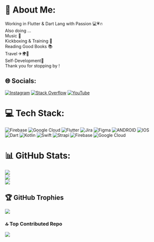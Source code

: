 # 💫 About Me:
Working in Flutter & Dart Lang with Passion 💻💗🔥  <br>Also doing ... <br>Music 🎸<br>Kickboxing & Training 🥊 <br>Reading Good Books 📚 <br>Travel ✈🌍🗻 <br>Self-Development💪<br>Thank you for stopping by !<br>


## 🌐 Socials:
[![Instagram](https://img.shields.io/badge/Instagram-%23E4405F.svg?logo=Instagram&logoColor=white)](https://instagram.com/code_with_mazi) [![Stack Overflow](https://img.shields.io/badge/-Stackoverflow-FE7A16?logo=stack-overflow&logoColor=white)](https://stackoverflow.com/users/piotrmazimazurek) [![YouTube](https://img.shields.io/badge/YouTube-%23FF0000.svg?logo=YouTube&logoColor=white)](https://youtube.com/@code_with_mazi) 

# 💻 Tech Stack:
![Firebase](https://img.shields.io/badge/firebase-%23039BE5.svg?style=plastic&logo=firebase) ![Google Cloud](https://img.shields.io/badge/Google%20Cloud-%234285F4.svg?style=plastic&logo=google-cloud&logoColor=white) ![Flutter](https://img.shields.io/badge/Flutter-%2302569B.svg?style=plastic&logo=Flutter&logoColor=white) ![Jira](https://img.shields.io/badge/jira-%230A0FFF.svg?style=plastic&logo=jira&logoColor=white) 	![Figma](https://img.shields.io/badge/figma-%23F24E1E.svg?style=plastic&logo=figma&logoColor=white) ![ANDROID](https://img.shields.io/badge/android-%2320232a.svg?style=plastic&logo=android&logoColor=%a4c639) ![IOS](https://img.shields.io/badge/IOS-%2320232a.svg?style=plastic&logo=apple&logoColor=white) ![Dart](https://img.shields.io/badge/dart-%230175C2.svg?style=plastic&logo=dart&logoColor=white) ![Kotlin](https://img.shields.io/badge/kotlin-%230095D5.svg?style=plastic&logo=kotlin&logoColor=white) ![Swift](https://img.shields.io/badge/swift-F54A2A?style=plastic&logo=swift&logoColor=white) ![Strapi](https://img.shields.io/badge/strapi-%232E7EEA.svg?style=plastic&logo=strapi&logoColor=white) ![Firebase](https://img.shields.io/badge/firebase-%23039BE5.svg?style=plastic&logo=firebase) ![Google Cloud](https://img.shields.io/badge/Google%20Cloud-%234285F4.svg?style=plastic&logo=google-cloud&logoColor=white)
# 📊 GitHub Stats:
![](https://github-readme-stats.vercel.app/api?username=piotrmazimazurek&theme=dark&hide_border=false&include_all_commits=true&count_private=true)<br/>
![](https://github-readme-streak-stats.herokuapp.com/?user=piotrmazimazurek&theme=dark&hide_border=false)<br/>
![](https://github-readme-stats.vercel.app/api/top-langs/?username=piotrmazimazurek&theme=dark&hide_border=false&include_all_commits=true&count_private=true&layout=compact)

## 🏆 GitHub Trophies
![](https://github-profile-trophy.vercel.app/?username=piotrmazimazurek&theme=radical&no-frame=false&no-bg=false&margin-w=4)

### 🔝 Top Contributed Repo
![](https://github-contributor-stats.vercel.app/api?username=piotrmazimazurek&limit=5&theme=tokyonight&combine_all_yearly_contributions=true)

<!-- Proudly created with GPRM ( https://gprm.itsvg.in ) -->
